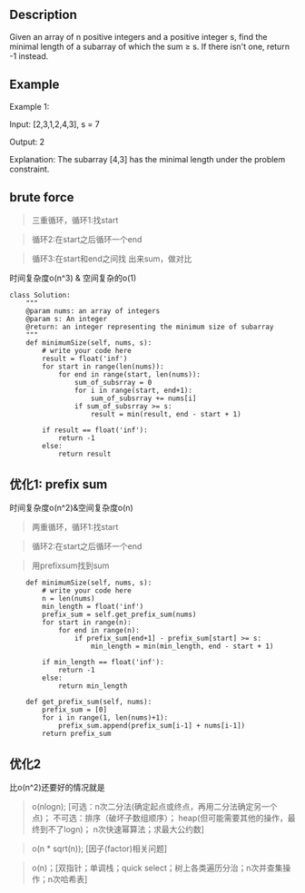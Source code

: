## Description
Given an array of n positive integers and a positive integer s, find the minimal length of a subarray of which the sum ≥ s. If there isn't one, return -1 instead.

## Example
Example 1:

Input: [2,3,1,2,4,3], s = 7

Output: 2

Explanation: The subarray [4,3] has the minimal length under the problem constraint.

## brute force 

> 三重循环，循环1:找start

> 循环2:在start之后循环一个end

> 循环3:在start和end之间找 出来sum，做对比

时间复杂度o(n^3) & 空间复杂的o(1)
```
class Solution:
    """
    @param nums: an array of integers
    @param s: An integer
    @return: an integer representing the minimum size of subarray
    """
    def minimumSize(self, nums, s):
        # write your code here
        result = float('inf')
        for start in range(len(nums)):
            for end in range(start, len(nums)):
                sum_of_subsrray = 0
                for i in range(start, end+1):
                    sum_of_subsrray += nums[i]
                if sum_of_subsrray >= s:
                    result = min(result, end - start + 1)

        if result == float('inf'):
            return -1
        else:
            return result

```
## 优化1: prefix sum 
时间复杂度o(n^2)&空间复杂度o(n)

> 两重循环，循环1:找start

> 循环2:在start之后循环一个end

> 用prefixsum找到sum


```
    def minimumSize(self, nums, s):
        # write your code here
        n = len(nums)
        min_length = float('inf')
        prefix_sum = self.get_prefix_sum(nums)
        for start in range(n):
            for end in range(n):
                if prefix_sum[end+1] - prefix_sum[start] >= s:
                    min_length = min(min_length, end - start + 1)

        if min_length == float('inf'):
            return -1
        else:
            return min_length

    def get_prefix_sum(self, nums):
        prefix_sum = [0]
        for i in range(1, len(nums)+1):
            prefix_sum.append(prefix_sum[i-1] + nums[i-1])
        return prefix_sum
```
## 优化2

比o(n^2)还要好的情况就是 
>o(nlogn);
[可选：n次二分法(确定起点或终点，再用二分法确定另一个点)；
不可选：排序（破坏子数组顺序）；
heap(但可能需要其他的操作，最终到不了logn)；
n次快速幂算法；求最大公约数]

>o(n * sqrt(n)); [因子(factor)相关问题]

>o(n)；[双指针；单调栈；quick select；树上各类遍历分治；n次并查集操作；n次哈希表]
